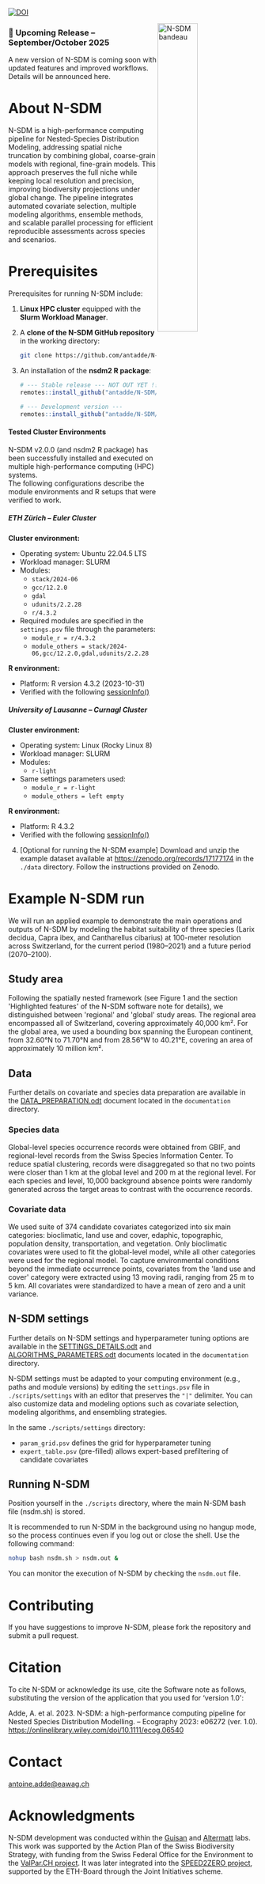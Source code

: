 [![DOI](https://img.shields.io/badge/DOI-10.1111%2Fecog.06540-blue)](https://doi.org/10.1111/ecog.06540)

<img src="https://github.com/N-SDM/N-SDM/blob/main/images/n-sdm_bandeau_v4.png" alt="N-SDM bandeau" align="right" width="40%"/>

<h3>📢 Upcoming Release – September/October 2025</h3>

A new version of N-SDM is coming soon with updated features and improved workflows. Details will be announced here.

# About N-SDM

N-SDM is a high-performance computing pipeline for Nested-Species Distribution Modeling, addressing spatial niche truncation by combining global, coarse-grain models with regional, fine-grain models. This approach preserves the full niche while keeping local resolution and precision, improving biodiversity projections under global change. The pipeline integrates automated covariate selection, multiple modeling algorithms, ensemble methods, and scalable parallel processing for efficient reproducible assessments across species and scenarios.

# Prerequisites

Prerequisites for running N-SDM include:

1. **Linux HPC cluster** equipped with the **Slurm Workload Manager**.
   
2. A **clone of the N-SDM GitHub repository** in the working directory:
   ```bash
   git clone https://github.com/antadde/N-SDM.git nsdm
   ```

3. An installation of the **nsdm2 R package**:
   ```r
   # --- Stable release --- NOT OUT YET !!!
   remotes::install_github("antadde/N-SDM/Rpkg", ref = "v2.0.0")

   # --- Development version ---
   remotes::install_github("antadde/N-SDM/Rpkg")
   ```
   
#### Tested Cluster Environments

N-SDM v2.0.0 (and nsdm2 R package) has been successfully installed and executed on multiple high-performance computing (HPC) systems.  
The following configurations describe the module environments and R setups that were verified to work.

##### ETH Zürich – Euler Cluster

**Cluster environment:**
- Operating system: Ubuntu 22.04.5 LTS
- Workload manager: SLURM
- Modules:
  - `stack/2024-06`
  - `gcc/12.2.0`
  - `gdal`
  - `udunits/2.2.28`
  - `r/4.3.2`
- Required modules are specified in the `settings.psv` file through the parameters:
  - `module_r = r/4.3.2`
  - `module_others = stack/2024-06,gcc/12.2.0,gdal,udunits/2.2.28`

**R environment:**
- Platform: R version 4.3.2 (2023-10-31)
- Verified with the following [sessionInfo()](./documentation/R_session_info/ETHZ_Euler.txt)

##### University of Lausanne – Curnagl Cluster

**Cluster environment:**
- Operating system: Linux (Rocky Linux 8)
- Workload manager: SLURM
- Modules:
  - `r-light`
- Same settings parameters used:
  - `module_r = r-light`
  - `module_others = left empty`

**R environment:**
- Platform: R 4.3.2
- Verified with the following [sessionInfo()](./documentation/R_session_info/UNIL_Curnagl.txt)

4. [Optional for running the N-SDM example] Download and unzip the example dataset available at https://zenodo.org/records/17177174 in the `./data` directory. Follow the instructions provided on Zenodo.

# Example N-SDM run

We will run an applied example to demonstrate the main operations and outputs of N-SDM by modeling the habitat suitability of three species (Larix decidua, Capra ibex, and Cantharellus cibarius) at 100-meter resolution across Switzerland, for the current period (1980–2021) and a future period (2070–2100).

## Study area

Following the spatially nested framework (see Figure 1 and the section 'Highlighted features' of the N-SDM software note for details), we distinguished between 'regional' and 'global' study areas. The regional area encompassed all of Switzerland, covering approximately 40,000 km². For the global area, we used a bounding box spanning the European continent, from 32.60°N to 71.70°N and from 28.56°W to 40.21°E, covering an area of approximately 10 million km².

## Data

Further details on covariate and species data preparation are available in the [DATA_PREPARATION.odt](./documentation/DATA_PREPARATION_20251002.odt) document located in the `documentation` directory.

### Species data

Global-level species occurrence records were obtained from GBIF, and regional-level records from the Swiss Species Information Center. To reduce spatial clustering, records were disaggregated so that no two points were closer than 1 km at the global level and 200 m at the regional level. For each species and level, 10,000 background absence points were randomly generated across the target areas to contrast with the occurrence records.

### Covariate data

We used suite of 374 candidate covariates categorized into six main categories: bioclimatic, land use and cover, edaphic, topographic, population density, transportation, and vegetation. Only bioclimatic covariates were used to fit the global-level model, while all other categories were used for the regional model. To capture environmental conditions beyond the immediate occurrence points, covariates from the 'land use and cover' category were extracted using 13 moving radii, ranging from 25 m to 5 km. All covariates were standardized to have a mean of zero and a unit variance.

## N-SDM settings

Further details on N-SDM settings and hyperparameter tuning options are available in the [SETTINGS_DETAILS.odt](./documentation/SETTINGS_DETAILS_20251002.odt) and [ALGORITHMS_PARAMETERS.odt](./documentation/ALGORITHMS_PARAMETERS_20251003.odt) documents located in the `documentation` directory.

N-SDM settings must be adapted to your computing environment (e.g., paths and module versions) by editing the `settings.psv` file in `./scripts/settings` with an editor that preserves the `"|"` delimiter. You can also customize data and modeling options such as covariate selection, modeling algorithms, and ensembling strategies.  

In the same `./scripts/settings` directory:  
- `param_grid.psv` defines the grid for hyperparameter tuning  
- `expert_table.psv` (pre-filled) allows expert-based prefiltering of candidate covariates  

## Running N-SDM

Position yourself in the `./scripts` directory, where the main N-SDM bash file (nsdm.sh) is stored.

It is recommended to run N-SDM in the background using no hangup mode, so the process continues even if you log out or close the shell. Use the following command:

```bash
nohup bash nsdm.sh > nsdm.out &
```

You can monitor the execution of N-SDM by checking the `nsdm.out` file.

# Contributing

If you have suggestions to improve N-SDM, please fork the repository and submit a pull request.

# Citation

To cite N-SDM or acknowledge its use, cite the Software note as follows, substituting the version of the application that you used for ‘version 1.0':

Adde, A. et al. 2023. N-SDM: a high-performance computing pipeline for Nested Species Distribution Modelling. – Ecography 2023: e06272 (ver. 1.0). https://onlinelibrary.wiley.com/doi/10.1111/ecog.06540

# Contact

antoine.adde@eawag.ch

# Acknowledgments

N-SDM development was conducted within the [Guisan](https://www.unil.ch/ecospat/en/home.html) and [Altermatt](https://www.altermattlab.ch/) labs. This work was supported by the Action Plan of the Swiss Biodiversity Strategy, with funding from the Swiss Federal Office for the Environment to the [ValPar.CH project](https://www.valpar.ch/index_en.php?page=home_en). It was later integrated into the [SPEED2ZERO project](https://speed2zero.ethz.ch/en/), supported by the ETH-Board through the Joint Initiatives scheme.

